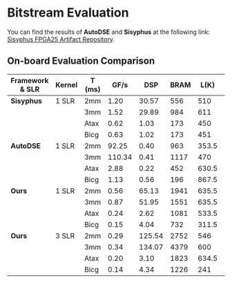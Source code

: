 # Bitstream Evaluation

You can find the results of **AutoDSE** and **Sisyphus** at the following link:  
[Sisyphus FPGA25 Artifact Repository](https://github.com/UCLA-VAST/sisyphus-fpga25-artifact/tree/main/bitstream).

## On-board Evaluation Comparison

| Framework & SLR | Kernel  | T (ms) | GF/s  | DSP  | BRAM  | L(K)  | FF(K)  | F (MHz)  |
|-----------|------|---------|--------|------|------|------|------|------|
| **Sisyphus** | 1 SLR | 2mm    | 1.20  | 30.57  | 556  | 510  | 213  | 276  | 220  |
|            |      | 3mm    | 1.52  | 29.89  | 984  | 611  | 230  | 300  | 220  |
|            |      | Atax   | 0.62  | 1.03   | 173  | 450  | 240  | 250  | 220  |
|            |      | Bicg   | 0.63  | 1.02   | 173  | 451  | 238  | 265  | 217  |
| **AutoDSE** | 1 SLR | 2mm    | 92.25 | 0.40   | 963  | 353.5 | 287  | 292  | 205  |
|            |      | 3mm    | 110.34 | 0.41   | 1117 | 470   | 278  | 306  | 220  |
|            |      | Atax   | 2.88  | 0.22   | 452  | 630.5 | 170  | 212  | 220  |
|            |      | Bicg   | 1.13  | 0.56   | 196  | 867.5 | 168  | 217  | 214  |
| **Ours** | 1 SLR | 2mm    | 0.56  | 65.13  | 1941 | 635.5 | 371  | 454  | 216  |
|            |      | 3mm    | 0.87  | 51.95  | 1551 | 635.5 | 342  | 423  | 220  |
|            |      | Atax   | 0.24  | 2.62   | 1081 | 533.5 | 234  | 287  | 184  |
|            |      | Bicg   | 0.15  | 4.04   | 732  | 311.5 | 250  | 302  | 220  |
| **Ours** | 3 SLR | 2mm    | 0.29  | 125.54 | 2752 | 546   | 428  | 549  | 220  |
|            |      | 3mm    | 0.34  | 134.07 | 4379 | 600   | 684  | 840  | 207  |
|            |      | Atax   | 0.20  | 3.10   | 1823 | 634.5 | 405  | 539  | 137  |
|            |      | Bicg   | 0.14  | 4.34   | 1226 | 241   | 291  | 380  | 177  |